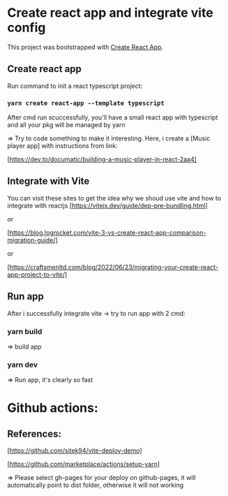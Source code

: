 # Create react app and integrate vite config

This project was bootstrapped with [Create React App](https://github.com/facebook/create-react-app).

## Create react app
Run command to init a react typescript project:
### `yarn create react-app --template typescript`
After cmd run scuccessfully, you'll have a small react app with typescript and all your pkg will be managed by yarn

 => Try to code something to make it interesting. Here, i create a [Music player app] with instructions from link:

 [https://dev.to/documatic/building-a-music-player-in-react-2aa4]  

## Integrate with Vite
You can visit these sites to get the idea why we shoud use vite and how to integrate with reactjs
[https://vitejs.dev/guide/dep-pre-bundling.html]

or

[https://blog.logrocket.com/vite-3-vs-create-react-app-comparison-migration-guide/]

or

[https://craftsmenltd.com/blog/2022/06/23/migrating-your-create-react-app-project-to-vite/] 

## Run app
After i successfully integrate vite -> try to run app with 2 cmd:
### yarn build
=> build app
### yarn dev 
=> Run app, it's clearly so fast


# Github actions:
## References:
[https://github.com/sitek94/vite-deploy-demo]

[https://github.com/marketplace/actions/setup-yarn]


=> Please select gh-pages for your deploy on github-pages, it will automatically point to dist folder, otherwise it will not working 